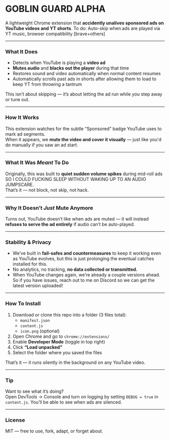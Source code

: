 # GOBLIN GUARD ALPHA

A lightweight Chrome extension that **accidently unalives sponsored ads on YouTube videos and YT shorts**. 
To do: Auto-skip when ads are played via YT music, browser compatibility [brave+others]

---

###  What It Does

- Detects when YouTube is playing a **video ad**  
- **Mutes audio** and **blacks out the player** during that time  
- Restores sound and video automatically when normal content resumes  
- Automatically scrolls past ads in shorts after allowing them to load to keep YT from throwing a tantrum

This isn’t about skipping — it’s about letting the ad run while *you* step away or tune out.

---

###  How It Works

This extension watches for the subtle “Sponsored” badge YouTube uses to mark ad segments.  
When it appears, we **mute the video and cover it visually** — just like you'd do manually if you saw an ad start.

---

###  What It Was *Meant* To Do

Originally, this was built to **quiet sudden volume spikes** during mid-roll ads SO I COULD FUCKING SLEEP WITHOUT WAKING UP TO AN AUDIO JUMPSCARE.  
That’s it — not block, not skip, not hack.

---

###  Why It Doesn’t *Just* Mute Anymore

Turns out, YouTube doesn’t like when ads are muted — it will instead **refuses to serve the ad entirely** if audio can’t be auto-played.  

---

###  Stability & Privacy

- We’ve built in **fail-safes and countermeasures** to keep it working even as YouTube evolves, but this is just prolonging the eventual catches installed for this.
- No analytics, no tracking, **no data collected or transmitted.**
- When YouTube changes again, we’re already a couple versions ahead. So if you have issues, reach out to me on Discord so we can get the latest version uploaded!

---

###  How To Install

1. Download or clone this repo into a folder (3 files total):
   - `manifest.json`
   - `content.js`
   - `icon.png` (optional)
2. Open Chrome and go to `chrome://extensions/`
3. Enable **Developer Mode** (toggle in top right)
4. Click **“Load unpacked”**
5. Select the folder where you saved the files

That’s it — it runs silently in the background on any YouTube video.

---

###  Tip

Want to see what it’s doing?  
Open DevTools → Console and turn on logging by setting `DEBUG = true` in `content.js`. You'll be able to see when ads are silenced.

---

###  License

MIT — free to use, fork, adapt, or forget about.
